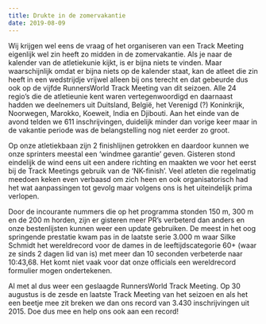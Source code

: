 ```yaml
---
title: Drukte in de zomervakantie
date: 2019-08-09
---
```

Wij krijgen wel eens de vraag of het organiseren van een Track Meeting eigenlijk wel zin heeft zo midden in de zomervakantie. Als je naar de kalender van de atletiekunie kijkt, is er bijna niets te vinden. Maar waarschijnlijk omdat er bijna niets op de kalender staat, kan de atleet die zin heeft in een wedstrijdje vrijwel alleen bij ons terecht en dat gebeurde dus ook op de vijfde RunnersWorld Track Meeting van dit seizoen. Alle 24 regio&#8217;s die de atletieunie kent waren vertegenwoordigd en daarnaast hadden we deelnemers uit Duitsland, België, het Verenigd (?) Koninkrijk, Noorwegen, Marokko, Koeweit, India en Djibouti. Aan het einde van de avond telden we 611 inschrijvingen, duidelijk minder dan vorige keer maar in de vakantie periode was de belangstelling nog niet eerder zo groot.

Op onze atletiekbaan zijn 2 finishlijnen getrokken en daardoor kunnen we onze sprinters meestal een &#8216;windmee garantie&#8217; geven. Gisteren stond eindelijk de wind eens uit een andere richting en maakten we voor het eerst bij de Track Meetings gebruik van de &#8216;NK-finish&#8217;. Veel atleten die regelmatig meedoen keken even verbaasd om zich heen en ook organisatorisch had het wat aanpassingen tot gevolg maar volgens ons is het uiteindelijk prima verlopen.

Door de incourante nummers die op het programma stonden 150 m, 300 m en de 200 m horden, zijn er gisteren meer PR&#8217;s verbeterd dan anders en onze bestenlijsten kunnen weer een update gebruiken. De meest in het oog springende prestatie kwam pas in de laatste serie 3.000 m waar Silke Schmidt het wereldrecord voor de dames in de leeftijdscategorie 60+ (waar ze sinds 2 dagen lid van is) met meer dan 10 seconden verbeterde naar 10:43,68. Het komt niet vaak voor dat onze officials een wereldrecord formulier mogen ondertekenen.

Al met al dus weer een geslaagde RunnersWorld Track Meeting. Op 30 augustus is de zesde en laatste Track Meeting van het seizoen en als het een beetje mee zit breken we dan ons record van 3.430 inschrijvingen uit 2015. Doe dus mee en help ons ook aan een record!